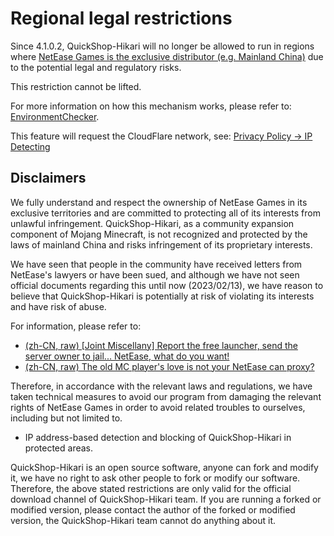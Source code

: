 # Regional legal restrictions

Since 4.1.0.2, QuickShop-Hikari will no longer be allowed to run in regions where [NetEase Games is the exclusive distributor (e.g. Mainland China)](https://mc.163.com/) due to the potential legal and regulatory risks.

This restriction cannot be lifted.

For more information on how this mechanism works, please refer to: [EnvironmentChecker](https://github.com/Ghost-chu/QuickShop-Hikari/blob/hikari/quickshop-bukkit/src/main/java/com/ghostchu/quickshop/util/envcheck/EnvironmentChecker.java).

This feature will request the CloudFlare network, see: [Privacy Policy -> IP Detecting](privacy.md)

## Disclaimers

We fully understand and respect the ownership of NetEase Games in its exclusive territories and are committed to protecting all of its interests from unlawful infringement.
QuickShop-Hikari, as a community expansion component of Mojang Minecraft, is not recognized and protected by the laws of mainland China and risks infringement of its proprietary interests.

We have seen that people in the community have received letters from NetEase's lawyers or have been sued, and although we have not seen official documents regarding this until now (2023/02/13), we have reason to believe that QuickShop-Hikari is potentially at risk of violating its interests and have risk of abuse.

For information, please refer to:

* [(zh-CN, raw) [Joint Miscellany] Report the free launcher, send the server owner to jail... NetEase, what do you want!](https://www.bilibili.com/video/BV19A411m7vv)
* [(zh-CN, raw) The old MC player's love is not your NetEase can proxy?](https://www.bilibili.com/video/BV1rd4y1n7Hc)

Therefore, in accordance with the relevant laws and regulations, we have taken technical measures to avoid our program from damaging the relevant rights of NetEase Games in order to avoid related troubles to ourselves, including but not limited to.

* IP address-based detection and blocking of QuickShop-Hikari in protected areas.

QuickShop-Hikari is an open source software, anyone can fork and modify it, we have no right to ask other people to fork or modify our software. Therefore, the above stated restrictions are only valid for the official download channel of QuickShop-Hikari team.
If you are running a forked or modified version, please contact the author of the forked or modified version, the QuickShop-Hikari team cannot do anything about it.
